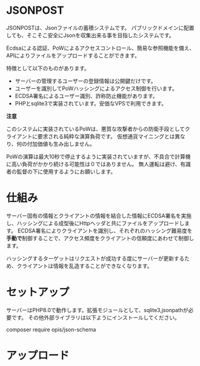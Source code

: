 # JSONPOST

JSONPOSTは、Jsonファイルの蓄積システムです。
パブリックドメインに配置しても、そこそこ安全にJsonを収集出来る事を目指したシステムです。

Ecdsaによる認証、PoWによるアクセスコントロール、簡易な参照機能を備え、APIによりファイルをアップロードすることができます。


特徴として以下のものがあります。

- サーバーの管理するユーザーの登録情報は公開鍵だけです。
- ユーザーを識別してPoWハッシングによるアクセス制御を行います。
- ECDSA署名によるユーザー識別、詐称防止機能があります。
- PHPとsqlite3で実装されています。安価なVPSで利用できます。


**注意**

このシステムに実装されているPoWは、悪質な攻撃者からの防衛手段としてクライアントに要求される純粋な演算負荷です。
仮想通貨マイニングとは異なり、何の付加価値も生み出しません。

PoWの演算は最大10秒で停止するように実装されていますが、不具合で計算機に高い負荷がかかり続ける可能性は０ではありません。
無人運転は避け、有識者の監督の下に使用するようにお願いします。



# 仕組み
サーバー固有の情報とクライアントの情報を結合した情報にECDSA署名を実施し、ハッシングによる成型後にHttpヘッダと共にファイルをアップロードします。
ECDSA署名によりクライアントを識別し、それぞれのハッシング難易度を**手動で**制御することで、アクセス頻度をクライアントの信頼度にあわせて制御します。

ハッシングするターゲットはリクエストが成功する度にサーバーが更新するため、クライアントは情報を乱造することができなくなります。





# セットアップ

サーバーはPHP8.0で動作します。拡張モジュールとして、sqlite3,jsonpathが必要です。
その他外部ライブラリは以下ようにインストールしてください。


composer require opis/json-schema




# アップロード




